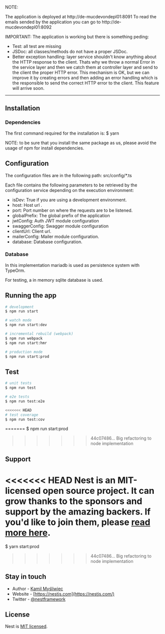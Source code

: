 NOTE:

The application is deployed at http://de-mucdevondepl01:8091
To read the emails sended by the application you can go to http://de-mucdevondepl01:8092

IMPORTANT: The application is working but there is something peding:

- Test: all test are missing
- JSDoc: all classes/methods do not have a proper JSDoc.
- Better exception handling: layer service shouldn't know anything about the HTTP response to the client. Thats why we throw a normal Error in the service layer and then we catch them at controller layer and send to the client the proper HTTP error. This mechanism is OK, but we can improve it by creating errors and then adding an error handling which is the responsible to send the correct HTTP error to the client. This feature will arrive soon.

---

## Installation

### Dependencies

The first command required for the installation is:
\$ yarn

NOTE: to be sure that you install the same package as us, please avoid the usage of npm for install dependencies.

## Configuration

The configuration files are in the following path: src/config/\*.ts

Each file contains the following parameters to be retrieved by the configuration service depending on the execution environment:

- isDev: True if you are using a development environment.
- host: Host url .
- port: Port number on where the requests are to be listened.
- globalPrefix: The global prefix of the application
- jwtConfig: Auth JWT module configuration
- swaggerConfig: Swagger module configuration
- clientUrl: Client url.
- mailerConfig: Mailer module configuration.
- database: Database configuration.

### Database

In this implementation mariadb is used as persistence system with TypeOrm.

For testing, a in memory sqlite database is used.

## Running the app

```bash
# development
$ npm run start

# watch mode
$ npm run start:dev

# incremental rebuild (webpack)
$ npm run webpack
$ npm run start:hmr

# production mode
$ npm run start:prod
```

## Test

```bash
# unit tests
$ npm run test

# e2e tests
$ npm run test:e2e

<<<<<<< HEAD
# test coverage
$ npm run test:cov
```

=======
\$ npm run start:prod

> > > > > > > 44c07486... Big refactoring to node implementation

## Support

<<<<<<< HEAD
Nest is an MIT-licensed open source project. It can grow thanks to the sponsors and support by the amazing backers. If you'd like to join them, please [read more here](https://docs.nestjs.com/support).
=======
\$ yarn start:prod

> > > > > > > 44c07486... Big refactoring to node implementation

## Stay in touch

- Author - [Kamil Myśliwiec](https://kamilmysliwiec.com)
- Website - [https://nestjs.com](https://nestjs.com/)
- Twitter - [@nestframework](https://twitter.com/nestframework)

## License

Nest is [MIT licensed](LICENSE).
